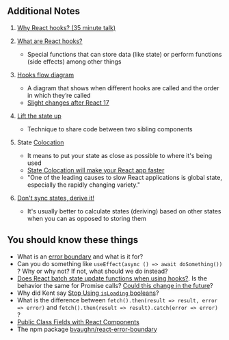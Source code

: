 ## Additional Notes

1.  [Why React hooks? (35 minute talk)](https://www.youtube.com/watch?v=zWsZcBiwgVE&list=PLV5CVI1eNcJgNqzNwcs4UKrlJdhfDjshf)

2.  [What are React hooks?](https://reactjs.org/docs/hooks-intro.html)

    -   Special functions that can store data (like state) or perform functions (side effects) among other things

3.  [Hooks flow diagram](https://github.com/donavon/hook-flow)

    -   A diagram that shows when different hooks are called and the order in which they’re called
    -   [Slight changes after React 17](https://github.com/kentcdodds/react-hooks/issues/90)

4.  [Lift the state up](https://reactjs.org/docs/lifting-state-up.html)

    -   Technique to share code between two sibling components

5.  State [Colocation](https://kentcdodds.com/blog/colocation)

    -   It means to put your state as close as possible to where it's being used
    -   [State Colocation will make your React app faster](https://kentcdodds.com/blog/state-colocation-will-make-your-react-app-faster)
    -   "One of the leading causes to slow React applications is global state, especially the rapidly changing variety."

6.  [Don't sync states, derive it!](https://kentcdodds.com/blog/dont-sync-state-derive-it)

    -   It's usually better to calculate states (deriving) based on other states when you can as opposed to storing them

## You should know these things

-   What is an [error boundary](https://reactjs.org/docs/error-boundaries.html) and what is it for?
-   Can you do something like `useEffect(async () => await doSomething())` ? Why or why not? If not, what should we do instead?
-   [Does React batch state update functions when using hooks?](https://stackoverflow.com/questions/53048495/does-react-batch-state-update-functions-when-using-hooks). Is the behavior the same for Promise calls? [Could this change in the future](https://stackoverflow.com/questions/53048495/does-react-batch-state-update-functions-when-using-hooks)?
-   Why did Kent say [Stop Using `isLoading` booleans](https://kentcdodds.com/blog/stop-using-isloading-booleans)?
-   What is the difference between `fetch().then(result => result, error => error)` and `fetch().then(result => result).catch(error => error)` ?
-   [Public Class Fields with React Components](https://egghead.io/lessons/javascript-public-class-fields-with-react-components)
-   The npm package [bvaughn/react-error-boundary](https://github.com/bvaughn/react-error-boundary)
